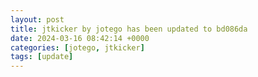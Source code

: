 ```yaml
---
layout: post
title: jtkicker by jotego has been updated to bd086da
date: 2024-03-16 08:42:14 +0000
categories: [jotego, jtkicker]
tags: [update]
---
```


